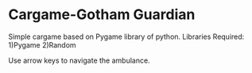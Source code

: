 # Cargame-Gotham Guardian
Simple cargame based on Pygame library of python.
Libraries Required:
1)Pygame
2)Random

Use arrow keys to navigate the ambulance.
